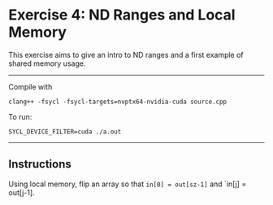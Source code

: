 # Exercise 4: ND Ranges and Local Memory

This exercise aims to give an intro to ND ranges and a first example
of shared memory usage.

---

Compile with 

```
clang++ -fsycl -fsycl-targets=nvptx64-nvidia-cuda source.cpp
```

To run:
```
SYCL_DEVICE_FILTER=cuda ./a.out
```
---

## Instructions

Using local memory, flip an array so that `in[0] = out[sz-1]`
and `in[j] = out[j-1].